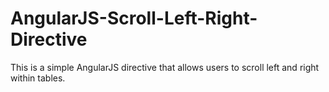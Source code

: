 AngularJS-Scroll-Left-Right-Directive
=====================================
This is a simple AngularJS directive that allows users to scroll left and right within tables.
